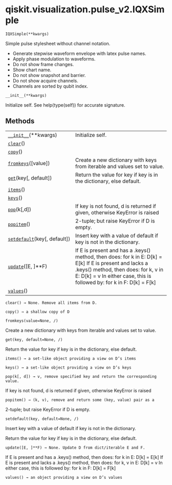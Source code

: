 # qiskit.visualization.pulse\_v2.IQXSimple

`IQXSimple(**kwargs)`

Simple pulse stylesheet without channel notation.

*   Generate stepwise waveform envelope with latex pulse names.
*   Apply phase modulation to waveforms.
*   Do not show frame changes.
*   Show chart name.
*   Do not show snapshot and barrier.
*   Do not show acquire channels.
*   Channels are sorted by qubit index.

`__init__(**kwargs)`

Initialize self. See help(type(self)) for accurate signature.

## Methods

|                                                                                                                                           |                                                                                                                                                                                                                               |
| ----------------------------------------------------------------------------------------------------------------------------------------- | ----------------------------------------------------------------------------------------------------------------------------------------------------------------------------------------------------------------------------- |
| [`__init__`](#qiskit.visualization.pulse_v2.IQXSimple.__init__ "qiskit.visualization.pulse_v2.IQXSimple.__init__")(\*\*kwargs)            | Initialize self.                                                                                                                                                                                                              |
| [`clear`](#qiskit.visualization.pulse_v2.IQXSimple.clear "qiskit.visualization.pulse_v2.IQXSimple.clear")()                               |                                                                                                                                                                                                                               |
| [`copy`](#qiskit.visualization.pulse_v2.IQXSimple.copy "qiskit.visualization.pulse_v2.IQXSimple.copy")()                                  |                                                                                                                                                                                                                               |
| [`fromkeys`](#qiskit.visualization.pulse_v2.IQXSimple.fromkeys "qiskit.visualization.pulse_v2.IQXSimple.fromkeys")(\[value])              | Create a new dictionary with keys from iterable and values set to value.                                                                                                                                                      |
| [`get`](#qiskit.visualization.pulse_v2.IQXSimple.get "qiskit.visualization.pulse_v2.IQXSimple.get")(key\[, default])                      | Return the value for key if key is in the dictionary, else default.                                                                                                                                                           |
| [`items`](#qiskit.visualization.pulse_v2.IQXSimple.items "qiskit.visualization.pulse_v2.IQXSimple.items")()                               |                                                                                                                                                                                                                               |
| [`keys`](#qiskit.visualization.pulse_v2.IQXSimple.keys "qiskit.visualization.pulse_v2.IQXSimple.keys")()                                  |                                                                                                                                                                                                                               |
| [`pop`](#qiskit.visualization.pulse_v2.IQXSimple.pop "qiskit.visualization.pulse_v2.IQXSimple.pop")(k\[,d])                               | If key is not found, d is returned if given, otherwise KeyError is raised                                                                                                                                                     |
| [`popitem`](#qiskit.visualization.pulse_v2.IQXSimple.popitem "qiskit.visualization.pulse_v2.IQXSimple.popitem")()                         | 2-tuple; but raise KeyError if D is empty.                                                                                                                                                                                    |
| [`setdefault`](#qiskit.visualization.pulse_v2.IQXSimple.setdefault "qiskit.visualization.pulse_v2.IQXSimple.setdefault")(key\[, default]) | Insert key with a value of default if key is not in the dictionary.                                                                                                                                                           |
| [`update`](#qiskit.visualization.pulse_v2.IQXSimple.update "qiskit.visualization.pulse_v2.IQXSimple.update")(\[E, ]\*\*F)                 | If E is present and has a .keys() method, then does: for k in E: D\[k] = E\[k] If E is present and lacks a .keys() method, then does: for k, v in E: D\[k] = v In either case, this is followed by: for k in F: D\[k] = F\[k] |
| [`values`](#qiskit.visualization.pulse_v2.IQXSimple.values "qiskit.visualization.pulse_v2.IQXSimple.values")()                            |                                                                                                                                                                                                                               |

`clear() → None. Remove all items from D.`

`copy() → a shallow copy of D`

`fromkeys(value=None, /)`

Create a new dictionary with keys from iterable and values set to value.

`get(key, default=None, /)`

Return the value for key if key is in the dictionary, else default.

`items() → a set-like object providing a view on D’s items`

`keys() → a set-like object providing a view on D’s keys`

`pop(k[, d]) → v, remove specified key and return the corresponding value.`

If key is not found, d is returned if given, otherwise KeyError is raised

`popitem() → (k, v), remove and return some (key, value) pair as a`

2-tuple; but raise KeyError if D is empty.

`setdefault(key, default=None, /)`

Insert key with a value of default if key is not in the dictionary.

Return the value for key if key is in the dictionary, else default.

`update([E, ]**F) → None. Update D from dict/iterable E and F.`

If E is present and has a .keys() method, then does: for k in E: D\[k] = E\[k] If E is present and lacks a .keys() method, then does: for k, v in E: D\[k] = v In either case, this is followed by: for k in F: D\[k] = F\[k]

`values() → an object providing a view on D’s values`
